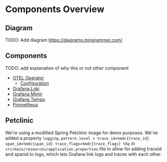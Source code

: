 # Components Overview

## Diagram

TODO: Add diagram https://diagrams.mingrammer.com/

## Components

TODO: add explanation of why this or not other component

- [OTEL Operator](https://github.com/open-telemetry/opentelemetry-operator)
  - [Configuration](../otel)
- [Grafana Loki](https://grafana.com/oss/loki/)
- [Grafana Mimir](https://grafana.com/oss/mimir/)
- [Grafana Tempo](https://grafana.com/oss/tempo/)
- [Prometheus](https://prometheus.io/)

## Petclinic

We're using a modified Spring Petclinic image for demo purposes. We've added a property `logging.pattern.level = trace_id=%mdc{trace_id} span_id=%mdc{span_id} trace_flags=%mdc{trace_flags} %5p` in `src/main/resources/application.properties` file to allow for adding traceid and spanid to logs, which lets Grafana link logs and traces with each other.

